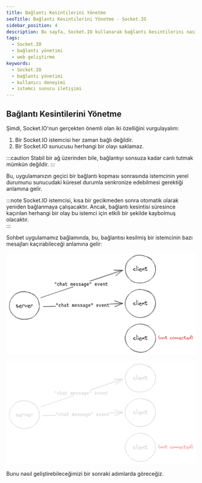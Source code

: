 ```yaml
---
title: Bağlantı Kesintilerini Yönetme
seoTitle: Bağlantı Kesintilerini Yönetme - Socket.IO
sidebar_position: 4
description: Bu sayfa, Socket.IO kullanarak bağlantı kesintilerini nasıl yöneteceğinizi açıklar. Uygulamanızın bağlanabilirliğini ve kullanıcı deneyimini etkili bir şekilde iyileştirmek için gerekli bilgileri sağlar.
tags: 
  - Socket.IO
  - bağlantı yönetimi
  - web geliştirme
keywords: 
  - Socket.IO
  - bağlantı yönetimi
  - kullanıcı deneyimi
  - istemci sunucu iletişimi
---
```





## Bağlantı Kesintilerini Yönetme

Şimdi, Socket.IO'nun gerçekten önemli olan iki özelliğini vurgulayalım:

1. Bir Socket.IO istemcisi her zaman bağlı değildir.
2. Bir Socket.IO sunucusu herhangi bir olayı saklamaz.

:::caution
Stabil bir ağ üzerinden bile, bağlantıyı sonsuza kadar canlı tutmak mümkün değildir.
:::

Bu, uygulamanızın geçici bir bağlantı kopması sonrasında istemcinin yerel durumunu sunucudaki küresel durumla senkronize edebilmesi gerektiği anlamına gelir.

:::note
Socket.IO istemcisi, kısa bir gecikmeden sonra otomatik olarak yeniden bağlanmaya çalışacaktır. Ancak, bağlantı kesintisi süresince kaçırılan herhangi bir olay bu istemci için etkili bir şekilde kaybolmuş olacaktır.  
:::

Sohbet uygulamamız bağlamında, bu, bağlantısı kesilmiş bir istemcinin bazı mesajları kaçırabileceği anlamına gelir:


![](../../images/frameworks/socket.io/static/images/tutorial/disconnected.png)

![](../../images/frameworks/socket.io/static/images/tutorial/disconnected-dark.png)  

Bunu nasıl geliştirebileceğimizi bir sonraki adımlarda göreceğiz.
